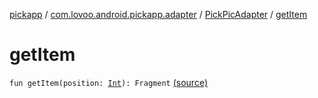[pickapp](../../index.md) / [com.lovoo.android.pickapp.adapter](../index.md) / [PickPicAdapter](index.md) / [getItem](./get-item.md)

# getItem

`fun getItem(position: `[`Int`](https://kotlinlang.org/api/latest/jvm/stdlib/kotlin/-int/index.html)`): Fragment` [(source)](https://github.com/lovoo/android-pickpic/blob/master/pickapp/pickapp/src/main/kotlin/com/lovoo/android/pickapp/adapter/PickPicAdapter.kt#L40)